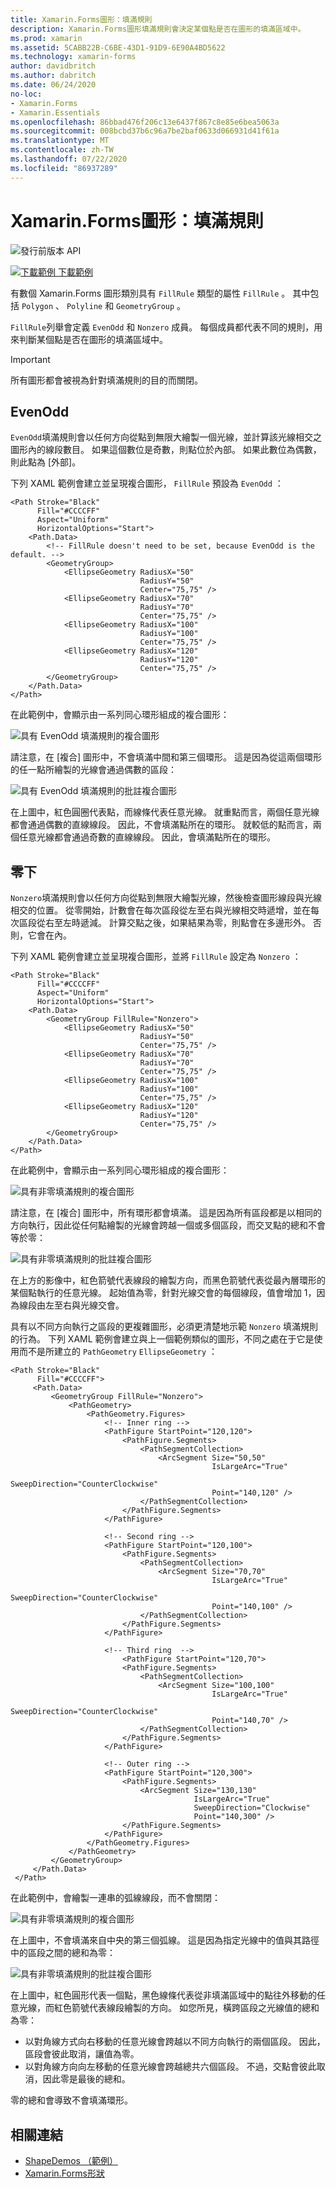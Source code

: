 ```yaml
---
title: Xamarin.Forms圖形：填滿規則
description: Xamarin.Forms圖形填滿規則會決定某個點是否在圖形的填滿區域中。
ms.prod: xamarin
ms.assetid: 5CABB22B-C6BE-43D1-91D9-6E90A4BD5622
ms.technology: xamarin-forms
author: davidbritch
ms.author: dabritch
ms.date: 06/24/2020
no-loc:
- Xamarin.Forms
- Xamarin.Essentials
ms.openlocfilehash: 86bbad476f206c13e6437f867c8e85e6bea5063a
ms.sourcegitcommit: 008bcbd37b6c96a7be2baf0633d066931d41f61a
ms.translationtype: MT
ms.contentlocale: zh-TW
ms.lasthandoff: 07/22/2020
ms.locfileid: "86937289"
---
```

# <a name="xamarinforms-shapes-fill-rules"></a>Xamarin.Forms圖形：填滿規則

![發行前版本 API](~/media/shared/preview.png "此 API 目前是發行前版本")

[![下載範例](~/media/shared/download.png) 下載範例](https://docs.microsoft.com/samples/xamarin/xamarin-forms-samples/userinterface-shapesdemos/)

有數個 Xamarin.Forms 圖形類別具有 `FillRule` 類型的屬性 `FillRule` 。 其中包括 `Polygon` 、 `Polyline` 和 `GeometryGroup` 。

`FillRule`列舉會定義 `EvenOdd` 和 `Nonzero` 成員。 每個成員都代表不同的規則，用來判斷某個點是否在圖形的填滿區域中。

> [!IMPORTANT]
> 所有圖形都會被視為針對填滿規則的目的而關閉。

## <a name="evenodd"></a>EvenOdd

`EvenOdd`填滿規則會以任何方向從點到無限大繪製一個光線，並計算該光線相交之圖形內的線段數目。 如果這個數位是奇數，則點位於內部。 如果此數位為偶數，則此點為 [外部]。

下列 XAML 範例會建立並呈現複合圖形， `FillRule` 預設為 `EvenOdd` ：

```xaml
<Path Stroke="Black"
      Fill="#CCCCFF"
      Aspect="Uniform"
      HorizontalOptions="Start">
    <Path.Data>
        <!-- FillRule doesn't need to be set, because EvenOdd is the default. -->
        <GeometryGroup>
            <EllipseGeometry RadiusX="50"
                             RadiusY="50"
                             Center="75,75" />
            <EllipseGeometry RadiusX="70"
                             RadiusY="70"
                             Center="75,75" />
            <EllipseGeometry RadiusX="100"
                             RadiusY="100"
                             Center="75,75" />
            <EllipseGeometry RadiusX="120"
                             RadiusY="120"
                             Center="75,75" />
        </GeometryGroup>
    </Path.Data>
</Path>
```

在此範例中，會顯示由一系列同心環形組成的複合圖形：

![具有 EvenOdd 填滿規則的複合圖形](fillrule-images/evenodd.png "具有 EvenOdd 填滿規則的複合圖形")

請注意，在 [複合] 圖形中，不會填滿中間和第三個環形。 這是因為從這兩個環形的任一點所繪製的光線會通過偶數的區段：

![具有 EvenOdd 填滿規則的批註複合圖形](fillrule-images/evenodd-annotated.png "具有 EvenOdd 填滿規則的批註複合圖形")

在上圖中，紅色圓圈代表點，而線條代表任意光線。 就重點而言，兩個任意光線都會通過偶數的直線線段。 因此，不會填滿點所在的環形。 就較低的點而言，兩個任意光線都會通過奇數的直線線段。 因此，會填滿點所在的環形。

## <a name="nonzero"></a>零下

`Nonzero`填滿規則會以任何方向從點到無限大繪製光線，然後檢查圖形線段與光線相交的位置。 從零開始，計數會在每次區段從左至右與光線相交時遞增，並在每次區段從右至左時遞減。 計算交點之後，如果結果為零，則點會在多邊形外。 否則，它會在內。

下列 XAML 範例會建立並呈現複合圖形，並將 `FillRule` 設定為 `Nonzero` ：

```xaml
<Path Stroke="Black"
      Fill="#CCCCFF"
      Aspect="Uniform"
      HorizontalOptions="Start">
    <Path.Data>
        <GeometryGroup FillRule="Nonzero">
            <EllipseGeometry RadiusX="50"
                             RadiusY="50"
                             Center="75,75" />
            <EllipseGeometry RadiusX="70"
                             RadiusY="70"
                             Center="75,75" />
            <EllipseGeometry RadiusX="100"
                             RadiusY="100"
                             Center="75,75" />
            <EllipseGeometry RadiusX="120"
                             RadiusY="120"
                             Center="75,75" />
        </GeometryGroup>
    </Path.Data>
</Path>
```

在此範例中，會顯示由一系列同心環形組成的複合圖形：

![具有非零填滿規則的複合圖形](fillrule-images/nonzero.png "具有非零填滿規則的複合圖形")

請注意，在 [複合] 圖形中，所有環形都會填滿。 這是因為所有區段都是以相同的方向執行，因此從任何點繪製的光線會跨越一個或多個區段，而交叉點的總和不會等於零：

![具有非零填滿規則的批註複合圖形](fillrule-images/nonzero-annotated.png "具有非零填滿規則的批註複合圖形")

在上方的影像中，紅色箭號代表線段的繪製方向，而黑色箭號代表從最內層環形的某個點執行的任意光線。 起始值為零，針對光線交會的每個線段，值會增加 1，因為線段由左至右與光線交會。

具有以不同方向執行之區段的更複雜圖形，必須更清楚地示範 `Nonzero` 填滿規則的行為。 下列 XAML 範例會建立與上一個範例類似的圖形，不同之處在于它是使用而不是所建立的 `PathGeometry` `EllipseGeometry` ：

```xaml
<Path Stroke="Black"
      Fill="#CCCCFF">
     <Path.Data>
         <GeometryGroup FillRule="Nonzero">
             <PathGeometry>
                 <PathGeometry.Figures>
                     <!-- Inner ring -->
                     <PathFigure StartPoint="120,120">
                         <PathFigure.Segments>
                             <PathSegmentCollection>
                                 <ArcSegment Size="50,50"
                                             IsLargeArc="True"
                                             SweepDirection="CounterClockwise"
                                             Point="140,120" />
                             </PathSegmentCollection>
                         </PathFigure.Segments>
                     </PathFigure>

                     <!-- Second ring -->
                     <PathFigure StartPoint="120,100">
                         <PathFigure.Segments>
                             <PathSegmentCollection>
                                 <ArcSegment Size="70,70"
                                             IsLargeArc="True"
                                             SweepDirection="CounterClockwise"
                                             Point="140,100" />
                             </PathSegmentCollection>
                         </PathFigure.Segments>
                     </PathFigure>

                     <!-- Third ring  -->
                         <PathFigure StartPoint="120,70">
                         <PathFigure.Segments>
                             <PathSegmentCollection>
                                 <ArcSegment Size="100,100"
                                             IsLargeArc="True"
                                             SweepDirection="CounterClockwise"
                                             Point="140,70" />
                             </PathSegmentCollection>
                         </PathFigure.Segments>
                     </PathFigure>

                     <!-- Outer ring -->
                     <PathFigure StartPoint="120,300">
                         <PathFigure.Segments>
                             <ArcSegment Size="130,130"
                                         IsLargeArc="True"
                                         SweepDirection="Clockwise"
                                         Point="140,300" />
                         </PathFigure.Segments>
                     </PathFigure>
                 </PathGeometry.Figures>
             </PathGeometry>
         </GeometryGroup>
     </Path.Data>
 </Path>
```

在此範例中，會繪製一連串的弧線線段，而不會關閉：

![具有非零填滿規則的複合圖形](fillrule-images/nonzero-gaps.png "具有非零填滿規則的複合圖形")

在上圖中，不會填滿來自中央的第三個弧線。 這是因為指定光線中的值與其路徑中的區段之間的總和為零：

![具有非零填滿規則的批註複合圖形](fillrule-images/nonzero-gaps-annotated.png "具有非零填滿規則的批註複合圖形")

在上圖中，紅色圓形代表一個點，黑色線條代表從非填滿區域中的點往外移動的任意光線，而紅色箭號代表線段繪製的方向。 如您所見，橫跨區段之光線值的總和為零：

- 以對角線方式向右移動的任意光線會跨越以不同方向執行的兩個區段。 因此，區段會彼此取消，讓值為零。
- 以對角線方向向左移動的任意光線會跨越總共六個區段。 不過，交點會彼此取消，因此零是最後的總和。

零的總和會導致不會填滿環形。

## <a name="related-links"></a>相關連結

- [ShapeDemos （範例）](https://docs.microsoft.com/samples/xamarin/xamarin-forms-samples/userinterface-shapesdemos/)
- [Xamarin.Forms形狀](index.md)
